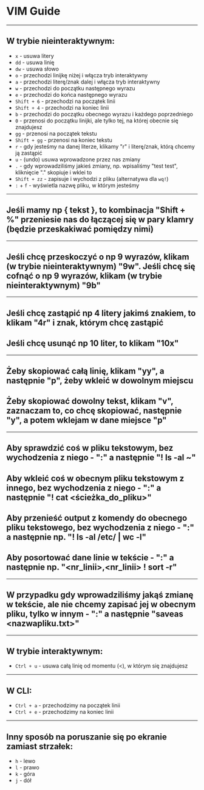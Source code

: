 # VIM Guide

---

## W trybie nieinteraktywnym:

- `x` - usuwa litery
- `dd` - usuwa linię
- `dw` - usuwa słowo
- `o` - przechodzi linijkę niżej i włącza tryb interaktywny
- `a` - przechodzi literę/znak dalej i włącza tryb interaktywny
- `w` - przechodzi do początku następnego wyrazu
- `e` - przechodzi do końca następnego wyrazu
- `Shift + 6` - przechodzi na początek linii
- `Shift + 4` - przechodzi na koniec linii
- `b` - przechodzi do początku obecnego wyrazu i każdego poprzedniego
- `0` - przenosi do początku linijki, ale tylko tej, na której obecnie się znajdujesz
- `gg` - przenosi na początek tekstu
- `Shift + gg` - przenosi na koniec tekstu
- `r` - gdy jesteśmy na danej literze, klikamy "r" i literę/znak, którą chcemy ją zastąpić
- `u` - (undo) usuwa wprowadzone przez nas zmiany
- `.` - gdy wprowadziliśmy jakieś zmiany, np. wpisaliśmy "test test", kliknięcie "." skopiuje i wklei to
- `Shift + zz` - zapisuje i wychodzi z pliku (alternatywa dla `wq!`)
- `:` + `f` - wyświetla nazwę pliku, w którym jesteśmy

---

## Jeśli mamy np { tekst }, to kombinacja "Shift + %" przeniesie nas do łączącej się w pary klamry (będzie przeskakiwać pomiędzy nimi)

---

## Jeśli chcę przeskoczyć o np 9 wyrazów, klikam (w trybie nieinteraktywnym) "9w". Jeśli chcę się cofnąć o np 9 wyrazów, klikam (w trybie nieinteraktywnym) "9b"

---

## Jeśli chcę zastąpić np 4 litery jakimś znakiem, to klikam "4r" i znak, którym chcę zastąpić
## Jeśli chcę usunąć np 10 liter, to klikam "10x"

---

## Żeby skopiować całą linię, klikam "yy", a następnie "p", żeby wkleić w dowolnym miejscu
## Żeby skopiować dowolny tekst, klikam "v", zaznaczam to, co chcę skopiować, następnie "y", a potem wklejam w dane miejsce "p"

---

## Aby sprawdzić coś w pliku tekstowym, bez wychodzenia z niego - ":" a następnie "! ls -al ~"
## Aby wkleić coś w obecnym pliku tekstowym z innego, bez wychodzenia z niego - ":" a następnie "! cat <ścieżka_do_pliku>"
## Aby przenieść output z komendy do obecnego pliku tekstowego, bez wychodzenia z niego - ":" a następnie np. "! ls -al /etc/ | wc -l"
## Aby posortować dane linie w tekście - ":" a następnie np. "<nr_linii>,<nr_linii> ! sort -r"

---

## W przypadku gdy wprowadziliśmy jakąś zmianę w tekście, ale nie chcemy zapisać jej w obecnym pliku, tylko w innym - ":" a następnie "saveas <nazwapliku.txt>"

---

## W trybie interaktywnym:

- `Ctrl + u` - usuwa całą linię od momentu (<), w którym się znajdujesz

---

## W CLI:

- `Ctrl + a` - przechodzimy na początek linii
- `Ctrl + e` - przechodzimy na koniec linii

---

## Inny sposób na poruszanie się po ekranie zamiast strzałek:

- `h` - lewo
- `l` - prawo
- `k` - góra
- `j` - dół
